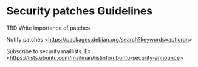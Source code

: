 Security patches Guidelines
===========================

TBD Write importance of patches

Notify patches
&lt;<https://packages.debian.org/search?keywords=apticron>&gt;

Subscribe to security maillists. Ex
&lt;<https://lists.ubuntu.com/mailman/listinfo/ubuntu-security-announce>&gt;
